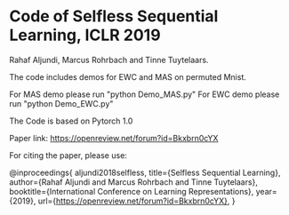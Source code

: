 # Code of Selfless Sequential Learning, ICLR 2019

Rahaf Aljundi, Marcus Rohrbach and Tinne Tuytelaars.


The code includes demos for EWC and MAS on permuted Mnist.

For MAS demo please run "python  Demo_MAS.py"
For EWC demo please run "python  Demo_EWC.py"

The Code is based on Pytorch 1.0

Paper link: https://openreview.net/forum?id=Bkxbrn0cYX

For citing the paper, please use:

@inproceedings{
aljundi2018selfless,
title={Selfless Sequential Learning},
author={Rahaf Aljundi and Marcus Rohrbach and Tinne Tuytelaars},
booktitle={International Conference on Learning Representations},
year={2019},
url={https://openreview.net/forum?id=Bkxbrn0cYX},
}
